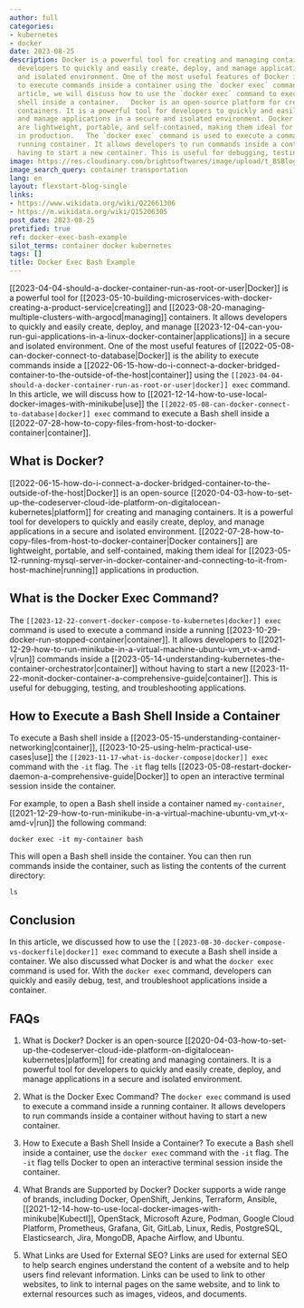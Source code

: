 ```yaml
---
author: full
categories:
- kubernetes
- docker
date: 2023-08-25
description: Docker is a powerful tool for creating and managing containers. It allows
  developers to quickly and easily create, deploy, and manage applications in a secure
  and isolated environment. One of the most useful features of Docker is the ability
  to execute commands inside a container using the `docker exec` command. In this
  article, we will discuss how to use the `docker exec` command to execute a Bash
  shell inside a container.   Docker is an open-source platform for creating and managing
  containers. It is a powerful tool for developers to quickly and easily create, deploy,
  and manage applications in a secure and isolated environment. Docker containers
  are lightweight, portable, and self-contained, making them ideal for running applications
  in production.   The `docker exec` command is used to execute a command inside a
  running container. It allows developers to run commands inside a container without
  having to start a new container. This is useful for debugging, testing, and
image: https://res.cloudinary.com/brightsoftwares/image/upload/t_BSBlogImage/v1/brightsoftwares.com.blog/nzdD-Svr34g
image_search_query: container transportation
lang: en
layout: flexstart-blog-single
links:
- https://www.wikidata.org/wiki/Q22661306
- https://m.wikidata.org/wiki/Q15206305
post_date: 2023-08-25
pretified: true
ref: docker-exec-bash-example
silot_terms: container docker kubernetes
tags: []
title: Docker Exec Bash Example
---
```


[[2023-04-04-should-a-docker-container-run-as-root-or-user|Docker]] is a powerful tool for [[2023-05-10-building-microservices-with-docker-creating-a-product-service|creating]] and [[2023-08-20-managing-multiple-clusters-with-argocd|managing]] containers. It allows developers to quickly and easily create, deploy, and manage [[2023-12-04-can-you-run-gui-applications-in-a-linux-docker-container|applications]] in a secure and isolated environment. One of the most useful features of [[2022-05-08-can-docker-connect-to-database|Docker]] is the ability to execute commands inside a [[2022-06-15-how-do-i-connect-a-docker-bridged-container-to-the-outside-of-the-host|container]] using the `[[2023-04-04-should-a-docker-container-run-as-root-or-user|docker]] exec` command. In this article, we will discuss how to [[2021-12-14-how-to-use-local-docker-images-with-minikube|use]] the `[[2022-05-08-can-docker-connect-to-database|docker]] exec` command to execute a Bash shell inside a [[2022-07-28-how-to-copy-files-from-host-to-docker-container|container]].

## What is Docker?

[[2022-06-15-how-do-i-connect-a-docker-bridged-container-to-the-outside-of-the-host|Docker]] is an open-source [[2020-04-03-how-to-set-up-the-codeserver-cloud-ide-platform-on-digitalocean-kubernetes|platform]] for creating and managing containers. It is a powerful tool for developers to quickly and easily create, deploy, and manage applications in a secure and isolated environment. [[2022-07-28-how-to-copy-files-from-host-to-docker-container|Docker containers]] are lightweight, portable, and self-contained, making them ideal for [[2023-05-12-running-mysql-server-in-docker-container-and-connecting-to-it-from-host-machine|running]] applications in production.

## What is the Docker Exec Command?

The `[[2023-12-22-convert-docker-compose-to-kubernetes|docker]] exec` command is used to execute a command inside a running [[2023-10-29-docker-run-stopped-container|container]]. It allows developers to [[2021-12-29-how-to-run-minikube-in-a-virtual-machine-ubuntu-vm_vt-x-amd-v|run]] commands inside a [[2023-05-14-understanding-kubernetes-the-container-orchestrator|container]] without having to start a new [[2023-11-22-monit-docker-container-a-comprehensive-guide|container]]. This is useful for debugging, testing, and troubleshooting applications.

## How to Execute a Bash Shell Inside a Container

To execute a Bash shell inside a [[2023-05-15-understanding-container-networking|container]], [[2023-10-25-using-helm-practical-use-cases|use]] the `[[2023-11-17-what-is-docker-compose|docker]] exec` command with the `-it` flag. The `-it` flag tells [[2023-05-08-restart-docker-daemon-a-comprehensive-guide|Docker]] to open an interactive terminal session inside the container.

For example, to open a Bash shell inside a container named `my-container`, [[2021-12-29-how-to-run-minikube-in-a-virtual-machine-ubuntu-vm_vt-x-amd-v|run]] the following command:

```
docker exec -it my-container bash
```

This will open a Bash shell inside the container. You can then run commands inside the container, such as listing the contents of the current directory:

```
ls
```

## Conclusion

In this article, we discussed how to use the `[[2023-08-30-docker-compose-vs-dockerfile|docker]] exec` command to execute a Bash shell inside a container. We also discussed what Docker is and what the `docker exec` command is used for. With the `docker exec` command, developers can quickly and easily debug, test, and troubleshoot applications inside a container.

## FAQs

1. What is Docker?
Docker is an open-source [[2020-04-03-how-to-set-up-the-codeserver-cloud-ide-platform-on-digitalocean-kubernetes|platform]] for creating and managing containers. It is a powerful tool for developers to quickly and easily create, deploy, and manage applications in a secure and isolated environment.

2. What is the Docker Exec Command?
The `docker exec` command is used to execute a command inside a running container. It allows developers to run commands inside a container without having to start a new container.

3. How to Execute a Bash Shell Inside a Container?
To execute a Bash shell inside a container, use the `docker exec` command with the `-it` flag. The `-it` flag tells Docker to open an interactive terminal session inside the container.

4. What Brands are Supported by Docker?
Docker supports a wide range of brands, including Docker, OpenShift, Jenkins, Terraform, Ansible, [[2021-12-14-how-to-use-local-docker-images-with-minikube|Kubectl]], OpenStack, Microsoft Azure, Podman, Google Cloud Platform, Prometheus, Grafana, Git, GitLab, Linux, Redis, PostgreSQL, Elasticsearch, Jira, MongoDB, Apache Airflow, and Ubuntu.

5. What Links are Used for External SEO?
Links are used for external SEO to help search engines understand the content of a website and to help users find relevant information. Links can be used to link to other websites, to link to internal pages on the same website, and to link to external resources such as images, videos, and documents.